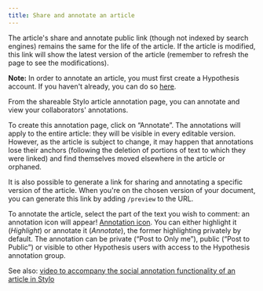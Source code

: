 ```yaml
---
title: Share and annotate an article
---
```


The article's share and annotate public link (though not indexed by search engines) remains the same for the life of the article. If the article is modified, this link will show the latest version of the article (remember to refresh the page to see the modifications).

**Note:** In order to annotate an article, you must first create a Hypothesis account. If you haven't already, you can do so [here](https://hypothes.is/signup).

From the shareable Stylo article annotation page, you can annotate and view your collaborators' annotations.

To create this annotation page, click on “Annotate”. The annotations will apply to the entire article: they will be visible in every editable version. However, as the article is subject to change, it may happen that annotations lose their anchors (following the deletion of portions of text to which they were linked) and find themselves moved elsewhere in the article or orphaned.

It is also possible to generate a link for sharing and annotating a specific version of the article. When you're on the chosen version of your document, you can generate this link by adding `/preview` to the URL.

To annotate the article, select the part of the text you wish to comment: an annotation icon will appear! [Annotation icon](/uploads/images/refonte_doc/Hypothesis.png). You can either highlight it (*Highlight*) or annotate it (*Annotate*), the former highlighting privately by default. The annotation can be private (“Post to Only me”), public (“Post to Public”) or visible to other Hypothesis users with access to the Hypothesis annotation group.

See also: [video to accompany the social annotation functionality of an article in Stylo](/en/scenarios/annotate-collaboration)
